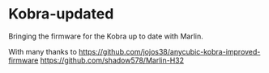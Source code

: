 # Kobra-updated

Bringing the firmware for the Kobra up to date with Marlin.

With many thanks to
https://github.com/jojos38/anycubic-kobra-improved-firmware
https://github.com/shadow578/Marlin-H32
